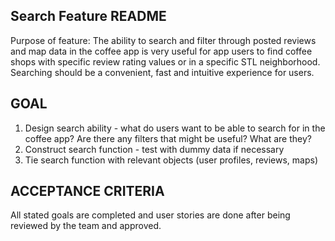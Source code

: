 Search Feature README
------

Purpose of feature:
The ability to search and filter through posted reviews and map data in the coffee app is very useful for app users to find coffee shops with specific review rating values or in a specific STL neighborhood. Searching should be a convenient, fast and intuitive experience for users.

GOAL
------
1. Design search ability - what do users want to be able to search for in the coffee app? Are there any filters that might be useful? What are they? 
2. Construct search function - test with dummy data if necessary
3. Tie search function with relevant objects (user profiles, reviews, maps)


ACCEPTANCE CRITERIA
-----
All stated goals are completed and user stories are done after being reviewed by the team and approved. 
